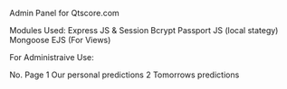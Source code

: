 Admin Panel for Qtscore.com

Modules Used: 
Express JS & Session
Bcrypt
Passport JS (local stategy)
Mongoose
EJS (For Views)

For Administraive Use:

No.     Page
1       Our personal predictions
2       Tomorrows predictions   
